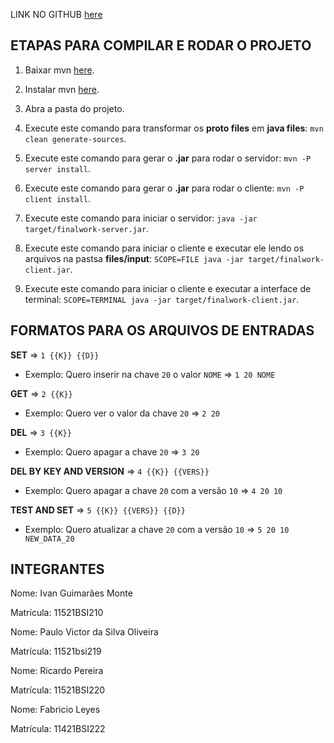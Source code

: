 LINK NO GITHUB [here](https://github.com/sd-ufu/final-work.git)

ETAPAS PARA COMPILAR E RODAR O PROJETO
---------

1) Baixar mvn [here](https://maven.apache.org/download.cgi).

2) Instalar mvn [here](https://maven.apache.org/install).

3) Abra a pasta do projeto.

4) Execute este comando para transformar os **proto files** em **java files**: `mvn clean generate-sources`.

5) Execute este comando para gerar o **.jar** para rodar o servidor: `mvn -P server install`.

6) Execute este comando para gerar o **.jar** para rodar o cliente: `mvn -P client install`.

7) Execute este comando para iniciar o servidor: `java -jar target/finalwork-server.jar`.

8) Execute este comando para iniciar o cliente e executar ele lendo os arquivos na pastsa **files/input**: `SCOPE=FILE java -jar target/finalwork-client.jar`.

8) Execute este comando para iniciar o cliente e executar a interface de terminal: `SCOPE=TERMINAL java -jar target/finalwork-client.jar`.


FORMATOS PARA OS ARQUIVOS DE ENTRADAS
---------
**SET** => `1 {{K}} {{D}}`
* Exemplo: Quero inserir na chave `20` o valor `NOME` => `1 20 NOME`

**GET** => `2 {{K}}`
* Exemplo: Quero ver o valor da chave `20` => `2 20`

**DEL** => `3 {{K}}`
* Exemplo: Quero apagar a chave `20` => `3 20`

**DEL BY KEY AND VERSION** => `4 {{K}} {{VERS}}`
* Exemplo: Quero apagar a chave `20` com a versão `10` => `4 20 10`

**TEST AND SET** => `5 {{K}} {{VERS}} {{D}}`
* Exemplo: Quero atualizar a chave `20` com a versão `10` => `5 20 10 NEW_DATA_20`


INTEGRANTES
---------
Nome: Ivan Guimarães Monte

Matrícula: 11521BSI210


Nome: Paulo Victor da Silva Oliveira

Matrícula: 11521bsi219


Nome: Ricardo Pereira

Matrícula: 11521BSI220


Nome: Fabricio Leyes

Matrícula: 11421BSI222